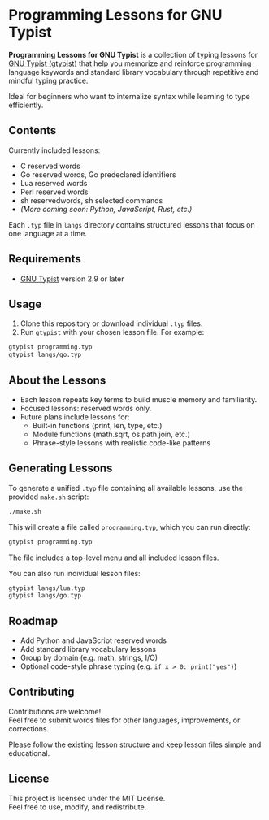 # Programming Lessons for GNU Typist

**Programming Lessons for GNU Typist** is a collection of typing lessons for
[GNU Typist (gtypist)](https://www.gnu.org/software/gtypist/) that help you
memorize and reinforce programming language keywords and standard library
vocabulary through repetitive and mindful typing practice.

Ideal for beginners who want to internalize syntax while learning to type
efficiently.

## Contents

Currently included lessons:

- C reserved words
- Go reserved words, Go predeclared identifiers
- Lua reserved words
- Perl reserved words
- sh reservedwords, sh selected commands
- *(More coming soon: Python, JavaScript, Rust, etc.)*

Each `.typ` file in `langs` directory contains structured lessons that focus
on one language at a time.

## Requirements

- [GNU Typist](https://www.gnu.org/software/gtypist/) version 2.9 or later  

## Usage

1. Clone this repository or download individual `.typ` files.
2. Run `gtypist` with your chosen lesson file. For example:

```sh
gtypist programming.typ
gtypist langs/go.typ
```

## About the Lessons

- Each lesson repeats key terms to build muscle memory and familiarity.
- Focused lessons: reserved words only.
- Future plans include lessons for:
    * Built-in functions (print, len, type, etc.)
    * Module functions (math.sqrt, os.path.join, etc.)
    * Phrase-style lessons with realistic code-like patterns

## Generating Lessons

To generate a unified `.typ` file containing all available lessons, use the
provided `make.sh` script:

```sh
./make.sh
```

This will create a file called `programming.typ`, which you can run directly:

```sh
gtypist programming.typ
```

The file includes a top-level menu and all included lesson files.

You can also run individual lesson files:

```sh
gtypist langs/lua.typ
gtypist langs/go.typ
```

## Roadmap

- Add Python and JavaScript reserved words
- Add standard library vocabulary lessons
- Group by domain (e.g. math, strings, I/O)
- Optional code-style phrase typing (e.g. `if x > 0: print("yes")`)

## Contributing

Contributions are welcome!  
Feel free to submit words files for other languages, improvements, or
corrections.

Please follow the existing lesson structure and keep lesson files simple and
educational.

## License

This project is licensed under the MIT License.  
Feel free to use, modify, and redistribute.
